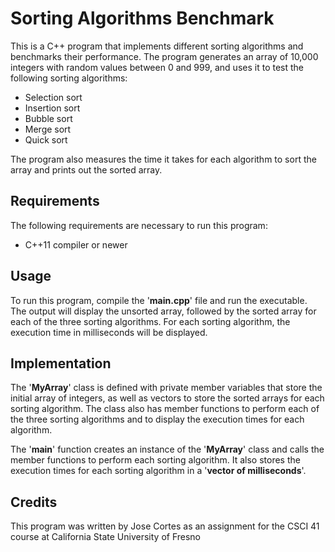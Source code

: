 # Sorting Algorithms Benchmark
This is a C++ program that implements different sorting algorithms and benchmarks their performance. The program generates an array of 10,000 integers with random values between 0 and 999, and uses it to test the following sorting algorithms:

- Selection sort
- Insertion sort
- Bubble sort
- Merge sort
- Quick sort

The program also measures the time it takes for each algorithm to sort the array and prints out the sorted array.

## Requirements
The following requirements are necessary to run this program:

- C++11 compiler or newer
## Usage
To run this program, compile the '**main.cpp**' file and run the executable. The output will display the unsorted array, followed by the sorted array for each of the three sorting algorithms. For each sorting algorithm, the execution time in milliseconds will be displayed.

## Implementation
The '**MyArray**' class is defined with private member variables that store the initial array of integers, as well as vectors to store the sorted arrays for each sorting algorithm. The class also has member functions to perform each of the three sorting algorithms and to display the execution times for each algorithm.

The '**main**' function creates an instance of the '**MyArray**' class and calls the member functions to perform each sorting algorithm. It also stores the execution times for each sorting algorithm in a '**vector of milliseconds**'.

## Credits
This program was written by Jose Cortes as an assignment for the CSCI 41 course at California State University of Fresno
